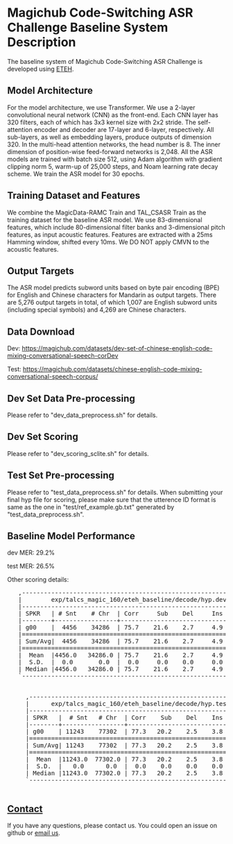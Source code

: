 # Magichub Code-Switching ASR Challenge Baseline System Description
The baseline system of Magichub Code-Switching ASR Challenge is developed using [ETEH](https://github.com/SpeechClub/ETEH). 

## Model Architecture
For the model architecture, we use Transformer. We use a 2-layer convolutional neural network (CNN) as the front-end. Each CNN layer has 320 filters, each of which has 3x3 kernel size with 2x2 stride. The self-attention encoder and decoder are 17-layer and 6-layer, respectively. All sub-layers, as well as embedding layers, produce outputs of dimension 320. In the multi-head attention networks, the head number is 8. The inner dimension of position-wise feed-forward networks is 2,048. All the ASR models are trained with batch size 512, using Adam algorithm with gradient clipping norm 5, warm-up of 25,000 steps, and Noam learning rate decay scheme. We train the ASR model for 30 epochs.

## Training Dataset and Features
We combine the MagicData-RAMC Train and TAL_CSASR Train as the training dataset for the baseline ASR model. We use 83-dimensional features, which include 80-dimensional filter banks and 3-dimensional pitch features, as input acoustic features. Features are extracted with a 25ms Hamming window, shifted every 10ms. We DO NOT apply CMVN to the acoustic features.

## Output Targets
The ASR model predicts subword units based on byte pair encoding (BPE) for English and Chinese characters for Mandarin as output targets. There are 5,276 output targets in total, of which 1,007 are English subword units (including special symbols) and 4,269 are Chinese characters. 

## Data Download

Dev: https://magichub.com/datasets/dev-set-of-chinese-english-code-mixing-conversational-speech-corDev

Test: https://magichub.com/datasets/chinese-english-code-mixing-conversational-speech-corpus/

## Dev Set Data Pre-processing
Please refer to "dev_data_preprocess.sh" for details.

## Dev Set Scoring
Please refer to "dev_scoring_sclite.sh" for details.

## Test Set Pre-processing
Please refer to "test_data_preprocess.sh" for details. When submitting your final hyp file for scoring, please make sure that the utterence ID format is same as the one in "test/ref_example.gb.txt" generated by "test_data_preprocess.sh".

## Baseline Model Performance
dev MER: 29.2%

test MER: 26.5%

Other scoring details:
<pre>
   ,-----------------------------------------------------------------------.
   |        exp/talcs_magic_160/eteh_baseline/decode/hyp.dev.gb.txt        |
   |-----------------------------------------------------------------------|
   | SPKR   | # Snt    # Chr  | Corr     Sub    Del     Ins    Err   S.Err |
   |--------+-----------------+--------------------------------------------|
   | g00    |  4456    34286  | 75.7    21.6    2.7     4.9   29.2    72.2 |
   |=======================================================================|
   | Sum/Avg|  4456    34286  | 75.7    21.6    2.7     4.9   29.2    72.2 |
   |=======================================================================|
   |  Mean  |4456.0   34286.0 | 75.7    21.6    2.7     4.9   29.2    72.2 |
   |  S.D.  |  0.0       0.0  |  0.0     0.0    0.0     0.0    0.0     0.0 |
   | Median |4456.0   34286.0 | 75.7    21.6    2.7     4.9   29.2    72.2 |
   `-----------------------------------------------------------------------'
   

     ,--------------------------------------------------------------------.
     |      exp/talcs_magic_160/eteh_baseline/decode/hyp.test.gb.txt      |
     |--------------------------------------------------------------------|
     | SPKR   |  # Snt   # Chr  | Corr    Sub    Del    Ins    Err  S.Err |
     |--------+-----------------+-----------------------------------------|
     | g00    | 11243    77302  | 77.3   20.2    2.5    3.8   26.5   63.5 |
     |====================================================================|
     | Sum/Avg| 11243    77302  | 77.3   20.2    2.5    3.8   26.5   63.5 |
     |====================================================================|
     |  Mean  |11243.0  77302.0 | 77.3   20.2    2.5    3.8   26.5   63.5 |
     |  S.D.  |   0.0      0.0  |  0.0    0.0    0.0    0.0    0.0    0.0 |
     | Median |11243.0  77302.0 | 77.3   20.2    2.5    3.8   26.5   63.5 |
     `--------------------------------------------------------------------'

</pre>

## [Contact](#contact)

If you have any questions, please contact us. You could open an issue on github or [email us](mailto:open@magicdatatech.com). 
